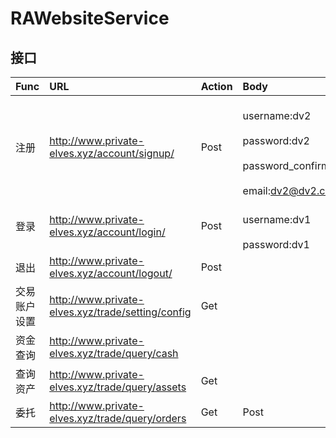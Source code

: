 # RAWebsiteService


## 接口
| Func| URL| Action| Body | 
|:-------| :----------------------------------------|:--------|:----------|
| 注册 | http://www.private-elves.xyz/account/signup/| Post | <br/>username:dv2</br> <br/>password:dv2</br> <br/>password_confirm:dv2</br> <br/>email:dv2@dv2.com</br> |
| 登录 | http://www.private-elves.xyz/account/login/	 | Post|<br/>username:dv1</br> <br/>password:dv1</br> |
| 退出 | http://www.private-elves.xyz/account/logout/ | Post |  |
| 交易账户设置 | http://www.private-elves.xyz/trade/setting/config| Get |  |
| 资金查询 | http://www.private-elves.xyz/trade/query/cash |  |
| 查询资产 | http://www.private-elves.xyz/trade/query/assets | Get |  |
| 委托 | http://www.private-elves.xyz/trade/query/orders | Get | Post |
